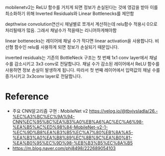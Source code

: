 mobilenetv2는 ReLU 함수를 거치게 되면 정보가 손실된다는 것에 영감을 받아 이를 최소화하기 위해 Inverted Residuals와 Linear Bottlenecks를 제안함

depthwise convolution연산시 채널별로 쪼개서 계산하는데 relu함수 적용시 0으로 처리될때가 많음. 그래서 채널수가 적을때는 리니어하게해야함

linear bottenecks는 레이어에 채널 수가 적다면 linear activation을 사용합니다. 비선형 함수인 relu를 사용하게 되면 정보가 손실되기 때문입니다. 

inverted residuals는 기존의 BottleNeck 구조는 첫 번째 1x1 conv layer에서 채널 수를 감소시키고 3x3 conv로 전달합니다. 채널 수가 감소된 레이어에서 ReLU 함수를 사용하면 정보 손실이 발생하게 됩니다. 따라서 첫 번째 레이어에서 입력값의 채널 수를 증가시키고 3x3conv layer로 전달합니다. 

# Reference
- 주요 CNN알고리즘 구현 : MobileNet v2 https://velog.io/@tbvjvsladla/26.-%EC%A3%BC%EC%9A%94-CNN%EC%95%8C%EA%B3%A0%EB%A6%AC%EC%A6%98-%EA%B5%AC%ED%98%84-MobileNet-v2-1-%EC%9D%B8%EA%B3%B5%EC%A7%80%EB%8A%A5-%EA%B3%A0%EA%B8%89%EC%8B%9C%EA%B0%81-%EA%B0%95%EC%9D%98-%EB%B3%B5%EC%8A%B5
- https://m.blog.naver.com/phj8498/222689054103
